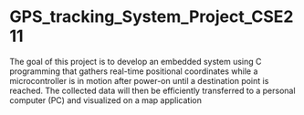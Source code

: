 # GPS_tracking_System_Project_CSE211
The goal of this project is to develop an embedded system using C programming that  gathers real-time positional coordinates while a microcontroller is in motion after power-on until a destination point is reached.  The collected data will then be efficiently transferred to a personal computer (PC) and  visualized on a map application
